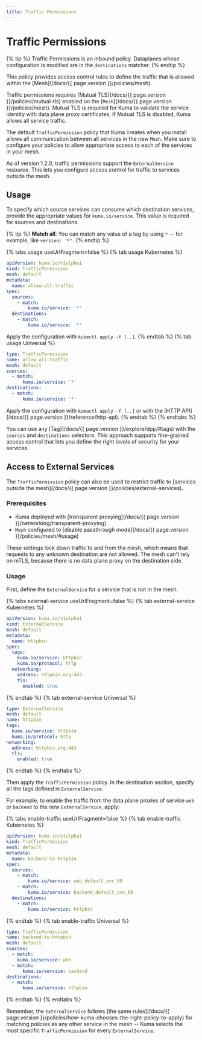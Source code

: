 ```yaml
---
title: Traffic Permissions
---
```

# Traffic Permissions

{% tip %}
Traffic Permissions is an inbound policy. Dataplanes whose configuration is modified are in the `destinations` matcher.
{% endtip %}

This policy provides access control rules to define the traffic that is allowed within the [Mesh](/docs/{{ page.version }}/policies/mesh). 

Traffic permissions requires [Mutual TLS](/docs/{{ page.version }}/policies/mutual-tls) enabled on the [`Mesh`](/docs/{{ page.version }}/policies/mesh). Mutual TLS is required for Kuma to validate the service identity with data plane proxy certificates. If Mutual TLS is disabled, Kuma allows all service traffic. 

The default `TrafficPermission` policy that Kuma creates when you install allows all communication between all services in the new `Mesh`. Make sure to configure your policies to allow appropriate access to each of the services in your mesh.

As of version 1.2.0, traffic permissions support the `ExternalService` resource. This lets you configure access control for traffic to services outside the mesh.

## Usage

To specify which source services can consume which destination services, provide the appropriate values for `kuma.io/service`. This value is required for sources and destinations.

{% tip %}
**Match all**: You can match any value of a tag by using `*` -- for example, like `version: '*'`.
{% endtip %}

{% tabs usage useUrlFragment=false %}
{% tab usage Kubernetes %}
```yaml
apiVersion: kuma.io/v1alpha1
kind: TrafficPermission
mesh: default
metadata:
  name: allow-all-traffic
spec:
  sources:
    - match:
        kuma.io/service: '*'
  destinations:
    - match:
        kuma.io/service: '*'
```
Apply the configuration with `kubectl apply -f [..]`.
{% endtab %}
{% tab usage Universal %}
```yaml
type: TrafficPermission
name: allow-all-traffic
mesh: default
sources:
  - match:
      kuma.io/service: '*'
destinations:
  - match:
      kuma.io/service: '*'
```
Apply the configuration with `kumactl apply -f [..]` or with the [HTTP API](/docs/{{ page.version }}/reference/http-api).
{% endtab %}
{% endtabs %}

You can use any [Tag](/docs/{{ page.version }}/explore/dpp/#tags) with the `sources` and `destinations` selectors. This approach supports fine-grained access control that lets you define the right levels of security for your services.

## Access to External Services

The `TrafficPermission` policy can also be used to restrict traffic to [services outside the mesh](/docs/{{ page.version }}/policies/external-services).

### Prerequisites

* Kuma deployed with [transparent proxying](/docs/{{ page.version }}/networking/transparent-proxying)
* `Mesh` configured to [disable passthrough mode](/docs/{{ page.version }}/policies/mesh/#usage)

These settings lock down traffic to and from the mesh, which means that requests to any unknown destination are not allowed. The mesh can't rely on mTLS, because there is no data plane proxy on the destination side.

### Usage

First, define the `ExternalService` for a service that is not in the mesh.

{% tabs external-service useUrlFragment=false %}
{% tab external-service Kubernetes %}
```yaml
apiVersion: kuma.io/v1alpha1
kind: ExternalService
mesh: default
metadata:
  name: httpbin
spec:
  tags:
    kuma.io/service: httpbin
    kuma.io/protocol: http
  networking:
    address: httpbin.org:443
    tls:
      enabled: true
```
{% endtab %}
{% tab external-service Universal %}
```yaml
type: ExternalService
mesh: default
name: httpbin
tags:
  kuma.io/service: httpbin
  kuma.io/protocol: http
networking:
  address: httpbin.org:443
  tls:
    enabled: true
```
{% endtab %}
{% endtabs %}

Then apply the `TrafficPermission` policy. In the destination section, specify all the tags defined in `ExternalService`.

For example, to enable the traffic from the data plane proxies of service `web` or `backend` to the new `ExternalService`, apply:

{% tabs enable-traffic useUrlFragment=false %}
{% tab enable-traffic Kubernetes %}
```yaml
apiVersion: kuma.io/v1alpha1
kind: TrafficPermission
mesh: default
metadata:
  name: backend-to-httpbin
spec:
  sources:
    - match:
        kuma.io/service: web_default_svc_80
    - match:
        kuma.io/service: backend_default_svc_80
  destinations:
    - match:
        kuma.io/service: httpbin
```
{% endtab %}
{% tab enable-traffic Universal %}
```yaml
type: TrafficPermission
name: backend-to-httpbin
mesh: default
sources:
  - match:
    kuma.io/service: web
  - match:
      kuma.io/service: backend
destinations:
  - match:
      kuma.io/service: httpbin
```
{% endtab %}
{% endtabs %}

Remember, the `ExternalService` follows [the same rules](/docs/{{ page.version }}/policies/how-kuma-chooses-the-right-policy-to-apply) for matching policies as any other service in the mesh -- Kuma selects the most specific `TrafficPermission` for every `ExternalService`.
